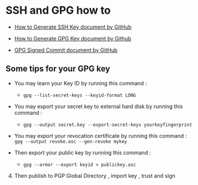 # SSH and GPG how to 

* [How to Generate SSH Key document by GitHub](https://docs.github.com/en/github/authenticating-to-github/generating-a-new-ssh-key-and-adding-it-to-the-ssh-agent)

* [How to Generate GPG Key document by Github](https://docs.github.com/en/github/authenticating-to-github/generating-a-new-gpg-key)

* [GPG Signed Commit document by GitHub](https://docs.github.com/en/github/authenticating-to-github/signing-commits)

## Some tips for your GPG key

* You may learn your Key ID by running this command : 
  * `gpg --list-secret-keys --keyid-format LONG`

* You may export your secret key to external hard disk by running this command :
  * `gpg --output secret.key --export-secret-keys yourkeyfingerprint`
* You may export your revocation certificate by running this command : 
 `gpg --output revoke.asc --gen-revoke mykey`

* Then export your public key by running this command :
  * `gpg --armor --export keyid > publickey.asc`

4. Then publish to PGP Global Directory , import key , trust and sign
